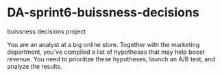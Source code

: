 # DA-sprint6-buissness-decisions
buissness decisions project

You are an analyst at a big online store. Together with the marketing department, you've compiled a list of hypotheses that may help boost revenue.
You need to prioritize these hypotheses, launch an A/B test, and analyze the results.

